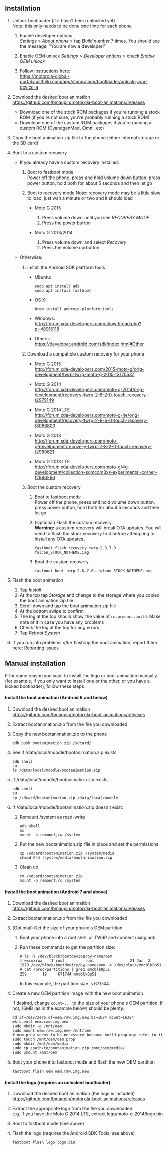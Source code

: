 ## Installation

1. Unlock bootloader (if it hasn't been unlocked yet)  
    Note: this only needs to be done one time for each phone
    1. Enable developer options  
        _Settings_ > _About phone_ > tap _Build number_ 7 times. You should see the message: "You are now a developer!"

    2. Enable OEM unlock
        _Settings_ > _Developer options_ > check _Enable OEM unlock_

    3. Follow instructions here:  
        https://motorola-global-portal.custhelp.com/app/standalone/bootloader/unlock-your-device-a

2. Download the desired boot animation  
    https://github.com/bmaupin/motorola-boot-animations/releases
    - Download one of the stock ROM packages if you're running a stock ROM (if you're not sure, you're probably running a stock ROM)
    - Download one of the custom ROM packages if you're running a custom ROM (CyanogenMod, Omni, etc)

3. Copy the boot animation zip file to the phone (either internal storage or the SD card)

4. Boot to a custom recovery
    - If you already have a custom recovery installed:
        1. Boot to fastboot mode  
            Power off the phone, press and hold volume down button, press power button, hold both for about 5 seconds and then let go

        2. Boot to recovery mode
            Note: recovery mode may be a little slow to load, just wait a minute or two and it should load
            - Moto G 2015
                1. Press volume down until you see _RECOVERY MODE_
                2. Press the power button

            - Moto G 2013/2014
                1. Press volume down and select _Recovery_
                2. Press the volume up button

    - Otherwise:
        1. Install the Android SDK platform tools
            - Ubuntu:

                  sudo apt install adb
                  sudo apt install fastboot

            - OS X:

                  brew install android-platform-tools

            - Windows:  
                http://forum.xda-developers.com/showthread.php?p=48915118

            - Others:  
                https://developer.android.com/sdk/index.html#Other

        2. Download a compatible custom recovery for your phone
            - Moto G 2015  
                http://forum.xda-developers.com/2015-moto-g/orig-development/twrp-twrp-moto-g-2015-t3170537

            - Moto G 2014  
                http://forum.xda-developers.com/moto-g-2014/orig-development/recovery-twrp-2-8-2-0-touch-recovery-t2979149

            - Moto G 2014 LTE  
                http://forum.xda-developers.com/moto-g-lte/orig-development/recovery-twrp-2-8-6-0-touch-recovery-t3088800

            - Moto G 2013  
                http://forum.xda-developers.com/moto-g/development/recovery-twrp-2-8-2-0-touch-recovery-t2980621

            - Moto G 2013 LTE  
                http://forum.xda-developers.com/moto-g/4g-development/collection-somcom3xs-experimental-corner-t2996266

        3. Boot the custom recovery
            1. Boot to fastboot mode  
                Power off the phone, press and hold volume down button, press power button, hold both for about 5 seconds and then let go

            2. (Optional) Flash the custom recovery  
                **Warning:** a custom recovery will break OTA updates. You will need to flash the stock recovery first before attempting to install any OTA updates.
            
                   fastboot flash recovery twrp-2.8.7.0.-falcon_STOCK_NOTHEME.img

            3. Boot the custom recovery
            
                   fastboot boot twrp-2.8.7.0.-falcon_STOCK_NOTHEME.img

6. Flash the boot animation
    1. Tap _Install_
    2. At the top tap _Storage_ and change to the storage where you copied the boot animation zip file
    3. Scroll down and tap the boot animation zip file
    4. At the bottom swipe to confirm
    5. The log at the top should show the value of `ro.product.build`. Make note of it in case you have any problems
    5. Check the log at the top for any errors
    6. Tap _Reboot System_

7. If you run into problems *after* flashing the boot animation, report them here: [Reporting issues](reporting-issues.md)


## Manual installation

If for some reason you want to install the logo or boot animation manually (for example, if you only want to install one or the other, or you have a locked bootloader), follow these steps:


#### Install the boot animation (Android 6 and below)
1. Download the desired boot animation  
    https://github.com/bmaupin/motorola-boot-animations/releases

2. Extract bootanimation.zip from the file you downloaded

3. Copy the new bootanimation.zip to the phone

       adb push bootanimation.zip /sdcard/

4. See if /data/local/moodle/bootanimation.zip exists

       adb shell
       su
       ls /data/local/moodle/bootanimation.zip

5. If /data/local/moodle/bootanimation.zip exists:

       adb shell
       su
       cp /sdcard/bootanimation.zip /data/local/moodle

6. If /data/local/moodle/bootanimation.zip doesn't exist:
    1. Remount /system as read-write

           adb shell
           su
           mount -o remount,rw /system

    2. Put the new bootanimation.zip file in place and set the permissions

           cp /sdcard/bootanimation.zip /system/media
           chmod 644 /system/media/bootanimation.zip

    3. Clean up

           rm /sdcard/bootanimation.zip
           mount -o remount,ro /system


#### Install the boot animation (Android 7 and above)
1. Download the desired boot animation  
    https://github.com/bmaupin/motorola-boot-animations/releases

1. Extract bootanimation.zip from the file you downloaded

1. (Optional) Get the size of your phone's OEM partition

    1. Boot your phone into a root shell or TWRP and connect using adb

    1. Run these commands to get the partition size:

        ```
        # ls -l /dev/block/bootdevice/by-name/oem
        lrwxrwxrwx    1 root         root                21 Jan  2  1970 /dev/block/bootdevice/by-name/oem -> /dev/block/mmcblk0p51
        # cat /proc/partitions | grep mmcblk0p51
        259       19     671744 mmcblk0p51
        ```
        In this example, the partition size is 671744.

1. Create a new OEM partition image with the new boot animation

    If desired, change `count=...` to the size of your phone's OEM partition. If not, 16MB (as in the example below) should be plenty.

    ```
    dd if=/dev/zero of=oem.raw.img.new bs=1024 count=16384
    mkfs.ext4 oem.raw.img.new
    sudo mkdir -p /mnt/oem
    sudo mount oem.raw.img.new /mnt/oem
    # oem.prop seems to be necessary because build.prop may refer to it
    sudo touch /mnt/oem/oem.prop
    sudo mkdir /mnt/oem/media
    sudo cp /path/to/bootanimation.zip /mnt/oem/media/
    sudo umount /mnt/oem
    ```

1. Boot your phone into fastboot mode and flash the new OEM partition

    ```
    fastboot flash oem oem.raw.img.new
    ```


#### Install the logo (requires an unlocked bootloader)
1. Download the desired boot animation (the logo is included)  
    https://github.com/bmaupin/motorola-boot-animations/releases

2. Extract the appropriate logo from the file you downloaded  
   e.g. If you have the Moto G 2014 LTE, extract logo/moto-g-2014/logo.bin

3. Boot to fastboot mode (see above)

4. Flash the logo (requires the Android SDK Tools; see above)

       fastboot flash logo logo.bin
